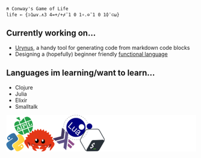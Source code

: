 ```apl
⍝ Conway's Game of Life
life ← {⊃1⍵∨.∧3 4=+/+⌿¯1 0 1∘.⊖¯1 0 1⌽¨⊂⍵}
```
## Currently working on...
- [Urynus](https://github.com/dungatoro/urynus), a handy tool for generating code from markdown code blocks
- Designing a (hopefully) beginner friendly [functional language](https://github.com/dungatoro/wudlows)

## Languages im learning/want to learn...
- Clojure
- Julia
- Elixir
- Smalltalk

![languages](fullstack.png)
 
